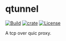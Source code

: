 # qtunnel 
[![Build](https://github.com/cssivision/qtunnel/workflows/build/badge.svg)](
https://github.com/cssivision/qtunnel/actions)
[![crate](https://img.shields.io/crates/v/mtunnel.svg)](https://crates.io/crates/qtunnel)
[![License](http://img.shields.io/badge/license-mit-blue.svg)](https://github.com/cssivision/qtunnel/blob/master/LICENSE)

A tcp over quic proxy.
